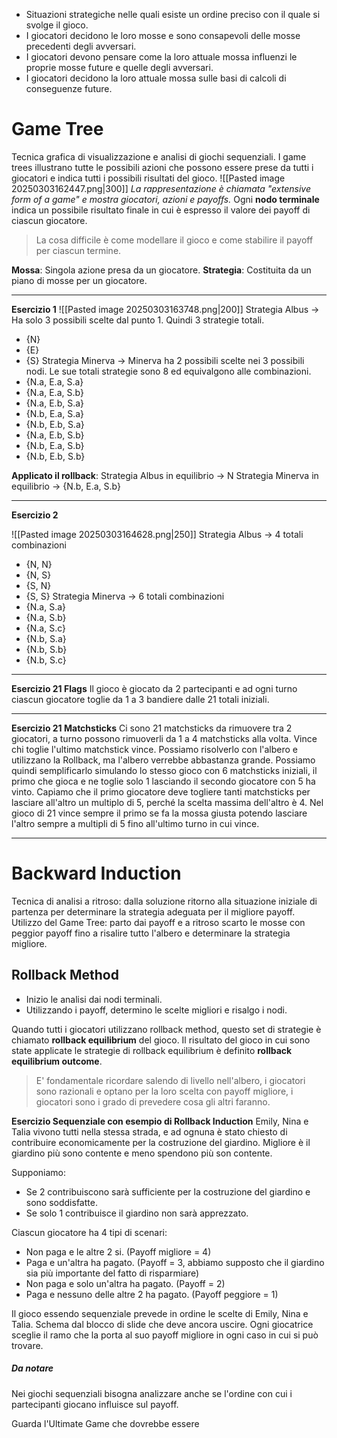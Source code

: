 - Situazioni strategiche nelle quali esiste un ordine preciso con il quale si svolge il gioco.
- I giocatori decidono le loro mosse e sono consapevoli delle mosse precedenti degli avversari.
- I giocatori devono pensare come la loro attuale mossa influenzi le proprie mosse future e quelle degli avversari.
- I giocatori decidono la loro attuale mossa sulle basi di calcoli di conseguenze future.

# Game Tree
Tecnica grafica di visualizzazione e analisi di giochi sequenziali.
I game trees illustrano tutte le possibili azioni che possono essere prese da tutti i giocatori e indica tutti i possibili risultati del gioco.
![[Pasted image 20250303162447.png|300]]
*La rappresentazione è chiamata "extensive form of a game" e mostra giocatori, azioni e payoffs.* 
Ogni **nodo terminale** indica un possibile risultato finale in cui è espresso il valore dei payoff di ciascun giocatore.
> La cosa difficile è come modellare il gioco e come stabilire il payoff per ciascun termine.

**Mossa**: Singola azione presa da un giocatore.
**Strategia**: Costituita da un piano di mosse per un giocatore.


---

**Esercizio 1**
![[Pasted image 20250303163748.png|200]]
Strategia Albus -> Ha solo 3 possibili scelte dal punto 1. Quindi 3 strategie totali.
- {N}
- {E}
- {S}
Strategia Minerva -> Minerva ha 2 possibili scelte nei 3 possibili nodi. Le sue totali strategie sono 8 ed equivalgono alle combinazioni.
- {N.a, E.a, S.a}
- {N.a, E.a, S.b}
- {N.a, E.b, S.a}
- {N.b, E.a, S.a}
- {N.b, E.b, S.a}
- {N.a, E.b, S.b}
- {N.b, E.a, S.b}
- {N.b, E.b, S.b}

**Applicato il rollback**:
Strategia Albus in equilibrio -> N
Strategia Minerva in equilibrio -> {N.b, E.a, S.b}


---

**Esercizio 2**

![[Pasted image 20250303164628.png|250]]
Strategia Albus -> 4 totali combinazioni
- {N, N}
- {N, S}
- {S, N}
- {S, S}
Strategia Minerva -> 6 totali combinazioni
- {N.a, S.a}
- {N.a, S.b}
- {N.a, S.c}
- {N.b, S.a}
- {N.b, S.b}
- {N.b, S.c}


---

**Esercizio 21 Flags**
Il gioco è giocato da 2 partecipanti e ad ogni turno ciascun giocatore toglie da 1 a 3 bandiere dalle 21 totali iniziali.

---

**Esercizio 21 Matchsticks**
Ci sono 21 matchsticks da rimuovere tra 2 giocatori, a turno possono rimuoverli da 1 a 4 matchsticks alla volta. Vince chi toglie l'ultimo matchstick vince.
Possiamo risolverlo con l'albero e utilizzano la Rollback, ma l'albero verrebbe abbastanza grande. Possiamo quindi semplificarlo simulando lo stesso gioco con 6 matchsticks iniziali, il primo che gioca e ne toglie solo 1 lasciando il secondo giocatore con 5 ha vinto.
Capiamo che il primo giocatore deve togliere tanti matchsticks per lasciare all'altro un multiplo di 5, perché la scelta massima dell'altro è 4.
Nel gioco di 21 vince sempre il primo se fa la mossa giusta potendo lasciare l'altro sempre a multipli di 5 fino all'ultimo turno in cui vince.

---

# Backward Induction
Tecnica di analisi a ritroso: dalla soluzione ritorno alla situazione iniziale di partenza per determinare la strategia adeguata per il migliore payoff.
Utilizzo del Game Tree: parto dai payoff e a ritroso scarto le mosse con peggior payoff fino a risalire tutto l'albero e determinare la strategia migliore.

## Rollback Method
- Inizio le analisi dai nodi terminali.
- Utilizzando i payoff, determino le scelte migliori e risalgo i nodi.

Quando tutti i giocatori utilizzano rollback method, questo set di strategie è chiamato **rollback equilibrium** del gioco.
Il risultato del gioco in cui sono state applicate le strategie di rollback equilibrium è definito **rollback equilibrium outcome**.

> E' fondamentale ricordare salendo di livello nell'albero, i giocatori sono razionali e optano per la loro scelta con payoff migliore, i giocatori sono i grado di prevedere cosa gli altri faranno.

**Esercizio Sequenziale con esempio di Rollback Induction**
Emily, Nina e Talia vivono tutti nella stessa strada, e ad ognuna è stato chiesto di contribuire economicamente per la costruzione del giardino. Migliore è il giardino più sono contente e meno spendono più son contente.

Supponiamo:
- Se 2 contribuiscono sarà sufficiente per la costruzione del giardino e sono soddisfatte.
- Se solo 1 contribuisce il giardino non sarà apprezzato. 

Ciascun giocatore ha 4 tipi di scenari:
- Non paga e le altre 2 si. (Payoff migliore = 4)
- Paga e un'altra ha pagato. (Payoff = 3, abbiamo supposto che il giardino sia più importante del fatto di risparmiare)
- Non paga e solo un'altra ha pagato. (Payoff = 2)
- Paga e nessuno delle altre 2 ha pagato. (Payoff peggiore = 1)

Il gioco essendo sequenziale prevede in ordine le scelte di Emily, Nina e Talia.
Schema dal blocco di slide che deve ancora uscire.
Ogni giocatrice sceglie il ramo che la porta al suo payoff migliore in ogni caso in cui si può trovare.
##### Da notare
Nei giochi sequenziali bisogna analizzare anche se l'ordine con cui i partecipanti giocano influisce sul payoff.

Guarda l'Ultimate Game che dovrebbe essere 
